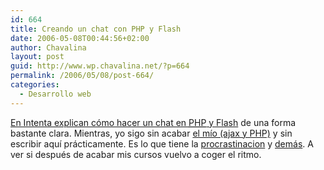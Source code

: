 ```yaml
---
id: 664
title: Creando un chat con PHP y Flash
date: 2006-05-08T00:44:56+02:00
author: Chavalina
layout: post
guid: http://www.wp.chavalina.net/?p=664
permalink: /2006/05/08/post-664/
categories:
  - Desarrollo web
---
```

<a href="http://www.webintenta.com/Crear-un-chat-con-Flash-y-PHP-I.html" target="_blank">En Intenta explican c&oacute;mo hacer un chat en <acronym title="Hypertext PreProcessor">PHP</acronym> y Flash</a> de una forma bastante clara. Mientras, yo sigo sin acabar <a href="http://chavalina.net/comentar.php?idpost=614&#038;q=" target="_blank">el m&iacute;o (ajax y PHP)</a> y sin escribir aqu&iacute; pr&aacute;cticamente. Es lo que tiene la <a href="http://chavalina.net/comentar.php?idpost=603&#038;q=" target="_blank">procrastinacion</a> y <a href="http://chavalina.net/comentar.php?idpost=506" target="_blank">dem&aacute;s</a>. A ver si despu&eacute;s de acabar mis cursos vuelvo a coger el ritmo.